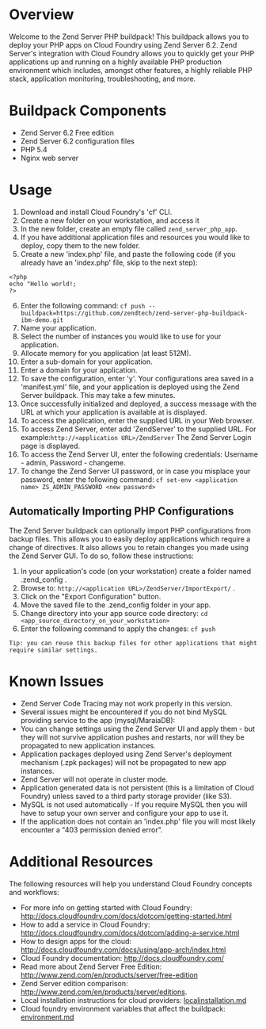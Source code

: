 # Overview

Welcome to the Zend Server PHP buildpack! This buildpack allows you to deploy your PHP apps on Cloud Foundry using Zend Server 6.2. 
Zend Server's integration with Cloud Foundry allows you to quickly get your PHP applications up and running on a highly available PHP production environment which includes, amongst other features, a highly reliable PHP stack, application monitoring, troubleshooting, and more.

# Buildpack Components

* Zend Server 6.2 Free edition
* Zend Server 6.2 configuration files
* PHP 5.4
* Nginx web server
 

# Usage
1. Download and install Cloud Foundry's 'cf' CLI.
2. Create a new folder on your workstation, and access it
3. In the new folder, create an empty file called `zend_server_php_app`. 
4. If you have additional application files and resources you would like to deploy, copy them to the new folder.
5. Create a new 'index.php' file, and paste the following code (if you already have an 'index.php' file, skip to the next step):
 ```
<?php
echo "Hello world!;
?>
 ```
6. Enter the following command:
`cf push --buildpack=https://github.com/zendtech/zend-server-php-buildpack-ibm-demo.git` 
7. Name your application.
8. Select the number of instances you would like to use for your application.
9. Allocate memory for you application (at least 512M).
10. Enter a sub-domain for your application.
11. Enter a domain for your application.
12. To save the configuration, enter 'y'. Your configurations area saved in a 'manifest.yml' file, and your application is deployed using the Zend Server buildpack. This may take a few minutes.
13. Once successfully initialized and deployed, a success message with the URL at which your application is available at is displayed.
14. To access the application, enter the supplied URL in your Web browser.
15. To access Zend Server, enter add 'ZendServer' to the supplied URL. For example:`http://<application URL>/ZendServer` The Zend Server Login page is displayed.
16. To access the Zend Server UI, enter the following credentials: Username - admin, Password - changeme.
17. To change the Zend Server UI password, or in case you misplace your password, enter the following command:
`cf set-env <application name> ZS_ADMIN_PASSWORD <new password>`

## Automatically Importing PHP Configurations
The Zend Server buildpack can optionally import PHP configurations from backup files. This allows you to easily deploy applications which require a change of directives.
It also allows you to retain changes you made using the Zend Server GUI. To do so, follow these instructions:

1. In your application's code (on your workstation) create a folder named .zend_config .
2. Browse to: `http://<application URL>/ZendServer/ImportExport/` .
3. Click on the "Export Configuration" button.
4. Move the saved file to the .zend_config folder in your app.
5. Change directory into your app source code directory: `cd <app_source_directory_on_your_workstation>`
6. Enter the following command to apply the changes: `cf push` 

``` Tip: you can reuse this backup files for other applications that might require similar settings. ```

# Known Issues
* Zend Server Code Tracing may not work properly in this version.
* Several issues might be encountered if you do not bind MySQL providing service to the app (mysql/MaraiaDB):
 * You can change settings using the Zend Server UI and apply them - but they will not survive application pushes and restarts, nor will they be propagated to new application instances.
 * Application packages deployed using Zend Server's deployment mechanism (.zpk packages) will not be propagated to new app instances.
 * Zend Server will not operate in cluster mode.
* Application generated data is not persistent (this is a limitation of Cloud Foundry) unless saved to a third party storage provider (like S3). 
* MySQL is not used automatically - If you require MySQL then you will have to setup your own server and configure your app to use it.
* If the application does not contain an 'index.php' file you will most likely encounter a "403 permission denied error".

# Additional Resources
The following resources will help you understand Cloud Foundry concepts and workflows:
* For more info on getting started with Cloud Foundry: http://docs.cloudfoundry.com/docs/dotcom/getting-started.html
* How to add a service in Cloud Foundry: http://docs.cloudfoundry.com/docs/dotcom/adding-a-service.html
* How to design apps for the cloud: http://docs.cloudfoundry.com/docs/using/app-arch/index.html
* Cloud Foundry documentation: http://docs.cloudfoundry.com/
* Read more about Zend Server Free Edition: http://www.zend.com/en/products/server/free-edition
* Zend Server edition comparison: http://www.zend.com/en/products/server/editions.
* Local installation instructions for cloud providers: [localinstallation.md](localinstallation.md)
* Cloud foundry environment variables that affect the buildpack: [environment.md](environment.md)
